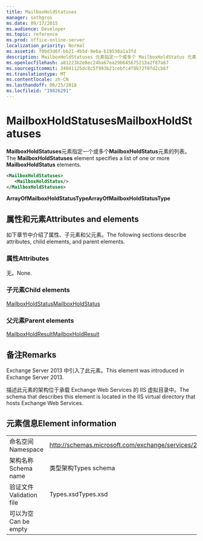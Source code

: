 ```yaml
---
title: MailboxHoldStatuses
manager: sethgros
ms.date: 09/17/2015
ms.audience: Developer
ms.topic: reference
ms.prod: office-online-server
localization_priority: Normal
ms.assetid: f0bd3d6f-bb21-4b5d-9e6a-b19530a1a3fd
description: MailboxHoldStatuses 元素指定一个或多个 MailboxHoldStatus 元素的列表。
ms.openlocfilehash: a81223b2e8ec24ba67ea29b645675213a2f87a67
ms.sourcegitcommit: 34041125dc8c5f993b21cebfc4f8b72f0fd2cb6f
ms.translationtype: MT
ms.contentlocale: zh-CN
ms.lasthandoff: 06/25/2018
ms.locfileid: "19826291"
---
```

# <a name="mailboxholdstatuses"></a><span data-ttu-id="72652-103">MailboxHoldStatuses</span><span class="sxs-lookup"><span data-stu-id="72652-103">MailboxHoldStatuses</span></span>

<span data-ttu-id="72652-104">**MailboxHoldStatuses**元素指定一个或多个**MailboxHoldStatus**元素的列表。</span><span class="sxs-lookup"><span data-stu-id="72652-104">The **MailboxHoldStatuses** element specifies a list of one or more **MailboxHoldStatus** elements.</span></span> 
  
```XML
<MailboxHoldStatuses>
   <MailboxHoldStatus/>
</MailboxHoldStatuses>
```

<span data-ttu-id="72652-105">**ArrayOfMailboxHoldStatusType**</span><span class="sxs-lookup"><span data-stu-id="72652-105">**ArrayOfMailboxHoldStatusType**</span></span>

## <a name="attributes-and-elements"></a><span data-ttu-id="72652-106">属性和元素</span><span class="sxs-lookup"><span data-stu-id="72652-106">Attributes and elements</span></span>

<span data-ttu-id="72652-107">如下章节中介绍了属性、子元素和父元素。</span><span class="sxs-lookup"><span data-stu-id="72652-107">The following sections describe attributes, child elements, and parent elements.</span></span>
  
### <a name="attributes"></a><span data-ttu-id="72652-108">属性</span><span class="sxs-lookup"><span data-stu-id="72652-108">Attributes</span></span>

<span data-ttu-id="72652-109">无。</span><span class="sxs-lookup"><span data-stu-id="72652-109">None.</span></span>
  
### <a name="child-elements"></a><span data-ttu-id="72652-110">子元素</span><span class="sxs-lookup"><span data-stu-id="72652-110">Child elements</span></span>

[<span data-ttu-id="72652-111">MailboxHoldStatus</span><span class="sxs-lookup"><span data-stu-id="72652-111">MailboxHoldStatus</span></span>](mailboxholdstatus.md)
  
### <a name="parent-elements"></a><span data-ttu-id="72652-112">父元素</span><span class="sxs-lookup"><span data-stu-id="72652-112">Parent elements</span></span>

[<span data-ttu-id="72652-113">MailboxHoldResult</span><span class="sxs-lookup"><span data-stu-id="72652-113">MailboxHoldResult</span></span>](mailboxholdresult.md)
  
## <a name="remarks"></a><span data-ttu-id="72652-114">备注</span><span class="sxs-lookup"><span data-stu-id="72652-114">Remarks</span></span>

<span data-ttu-id="72652-115">Exchange Server 2013 中引入了此元素。</span><span class="sxs-lookup"><span data-stu-id="72652-115">This element was introduced in Exchange Server 2013.</span></span>
  
<span data-ttu-id="72652-116">描述此元素的架构位于承载 Exchange Web Services 的 IIS 虚拟目录中。</span><span class="sxs-lookup"><span data-stu-id="72652-116">The schema that describes this element is located in the IIS virtual directory that hosts Exchange Web Services.</span></span>
  
## <a name="element-information"></a><span data-ttu-id="72652-117">元素信息</span><span class="sxs-lookup"><span data-stu-id="72652-117">Element information</span></span>

|||
|:-----|:-----|
|<span data-ttu-id="72652-118">命名空间</span><span class="sxs-lookup"><span data-stu-id="72652-118">Namespace</span></span>  <br/> |http://schemas.microsoft.com/exchange/services/2006/types  <br/> |
|<span data-ttu-id="72652-119">架构名称</span><span class="sxs-lookup"><span data-stu-id="72652-119">Schema name</span></span>  <br/> |<span data-ttu-id="72652-120">类型架构</span><span class="sxs-lookup"><span data-stu-id="72652-120">Types schema</span></span>  <br/> |
|<span data-ttu-id="72652-121">验证文件</span><span class="sxs-lookup"><span data-stu-id="72652-121">Validation file</span></span>  <br/> |<span data-ttu-id="72652-122">Types.xsd</span><span class="sxs-lookup"><span data-stu-id="72652-122">Types.xsd</span></span>  <br/> |
|<span data-ttu-id="72652-123">可以为空</span><span class="sxs-lookup"><span data-stu-id="72652-123">Can be empty</span></span>  <br/> ||
   

